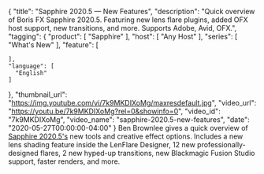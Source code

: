 {
  "title": "Sapphire 2020.5 — New Features",
  "description": "Quick overview of Boris FX Sapphire 2020.5. Featuring new lens flare plugins, added OFX host support, new transitions, and more. Supports Adobe, Avid, OFX.",
  "tagging": {
    "product": [
      "Sapphire"
    ],
    "host": [
      "Any Host"
    ],
    "series": [
      "What's New"
    ],
    "feature": [

    ],
    "language": [
      "English"
    ]
  },
  "thumbnail_url": "https://img.youtube.com/vi/7k9MKDIXoMg/maxresdefault.jpg",
  "video_url": "https://youtu.be/7k9MKDIXoMg?rel=0&showinfo=0",
  "video_id": "7k9MKDIXoMg",
  "video_name": "sapphire-2020.5-new-features",
  "date": "2020-05-27T00:00:00-04:00"
}
Ben Brownlee gives a quick overview of [Sapphire 2020.5's](https://borisfx.com/products/sapphire/ "Boris FX Sapphire") new tools and creative effect options. Includes a new lens shading feature inside the LenFlare Designer, 12 new professionally-designed flares, 2 new hyped-up transitions, new Blackmagic Fusion Studio support, faster renders, and more.
